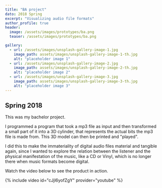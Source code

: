```yaml
---
title: "BA project"
dato: 2018 Spring
excerpt: "Visualizing audio file formats"
author_profile: true
header:
  image: /assets/images/prototypes/ba.png
  teaser: /assets/images/prototypes/ba.png

gallery:
  - url: /assets/images/unsplash-gallery-image-1.jpg
    image_path: assets/images/unsplash-gallery-image-1-th.jpg
    alt: "placeholder image 1"
  - url: /assets/images/unsplash-gallery-image-2.jpg
    image_path: assets/images/unsplash-gallery-image-2-th.jpg
    alt: "placeholder image 2"
  - url: /assets/images/unsplash-gallery-image-3.jpg
    image_path: assets/images/unsplash-gallery-image-3-th.jpg
    alt: "placeholder image 3"
---
```


## Spring 2018

This was my bachelor project.

I programmed a program that took a mp3 file as input and then transformed a small part of it into a 3D cylinder, that represents the actual bits the mp3 file is made from. This 3D model can then be printed and "played".

I did this to make the immateriality of digital audio files material and tangible again, since I wanted to explore the relation between the listener and the physical manifestation of the music, like a CD or Vinyl, which is no longer there when music formats become digital.

Watch the video below to see the product in action.

{% include video id="cJjl6yofZgY" provider="youtube" %}




<!-- {% include gallery caption="This is a sample gallery to go along with this case study." %} -->
